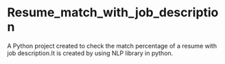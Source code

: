 # Resume_match_with_job_description
A Python project created to check the match percentage of a resume with job description.It is created by using NLP library in python.
